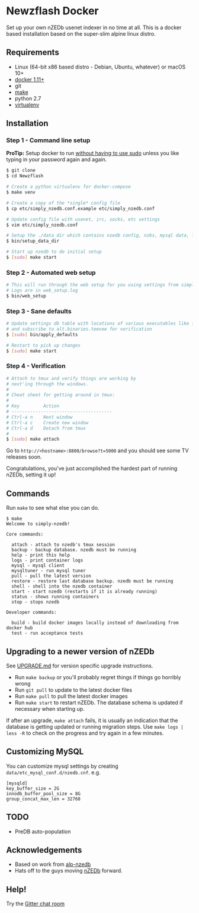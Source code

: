 
# Newzflash Docker

Set up your own nZEDb usenet indexer in no time at all. 
This is a docker based installation based on the super-slim alpine linux distro.

## Requirements
- Linux (64-bit x86 based distro - Debian, Ubuntu, whatever) or macOS 10+
- [docker 1.11+](https://docs.docker.com/engine/installation/)
- git
- [make](http://stackoverflow.com/questions/11934997/how-to-install-make-in-ubuntu)
- python 2.7
- [virtualenv](https://virtualenv.pypa.io/en/stable/installation/)

## Installation
### Step 1 - Command line setup

**ProTip:** Setup docker to run [without having to use sudo](http://askubuntu.com/questions/477551/how-can-i-use-docker-without-sudo) unless you like typing in your password again and again.

```sh
$ git clone 
$ cd Newzflash

# Create a python virtualenv for docker-compose
$ make venv

# Create a copy of the *single* config file
$ cp etc/simply_nzedb.conf.example etc/simply_nzedb.conf

# Update config file with usenet, irc, socks, etc settings
$ vim etc/simply_nzedb.conf

# Setup the ./data dir which contains nzedb config, nzbs, mysql data, log files, etc
$ bin/setup_data_dir

# Start up nzedb to do initial setup
$ [sudo] make start 
```

### Step 2 - Automated web setup
```sh
# This will run through the web setup for you using settings from simply_nzedb.conf.
# Logs are in web_setup.log
$ bin/web_setup
```

### Step 3 - Sane defaults
```sh
# Update settings db table with locations of various executables like ffmpeg, mediainfo, etc
# and subscribe to alt.binaries.teevee for verification
$ [sudo] bin/apply_defaults

# Restart to pick up changes
$ [sudo] make start
```

### Step 4 - Verification
```sh
# Attach to tmux and verify things are working by
# next'ing through the windows.
#
# Cheat sheet for getting around in tmux:
#
# Key         Action
# --------------------------------------
# Ctrl-a n    Next window
# Ctrl-a c    Create new window
# Ctrl-a d    Detach from tmux
# 
$ [sudo] make attach
```
Go to ```http://<hostname>:8800/browse?t=5000``` and you should see some TV releases soon.

Congratulations, you've just accomplished the hardest part of running nZEDb, setting it up!

## Commands
Run ``make`` to see what else you can do.

```
$ make 
Welcome to simply-nzedb!

Core commands:

  attach - attach to nzedb's tmux session
  backup - backup database. nzedb must be running
  help - print this help
  logs - print container logs
  mysql - mysql client
  mysqltuner - run mysql tuner
  pull - pull the latest version
  restore - restore last database backup. nzedb must be running
  shell - shell into the nzedb container
  start - start nzedb (restarts if it is already running)
  status - shows running containers
  stop - stops nzedb

Developer commands:

  build - build docker images locally instead of downloading from docker hub
  test - run acceptance tests
```

## Upgrading to a newer version of nZEDb
See [UPGRADE.md](https://github.com/slydetector/simply-nzedb/blob/master/UPGRADE.md) for version specific upgrade instructions.

- Run ```make backup``` or you'll probably regret things if things go horribly wrong
- Run ```git pull``` to update to the latest docker files
- Run ```make pull``` to pull the latest docker images
- Run ```make start``` to restart nZEDb. The database schema is updated if necessary when starting up.

If after an upgrade, ```make attach``` fails, it is usually an indication that the database is getting updated or running migration steps. Use ```make logs | less -R``` to check on the progress and try again in a few minutes.

## Customizing MySQL
You can customize mysql settings by creating ```data/etc_mysql_conf.d/nzedb.cnf```. e.g.
```
[mysqld]
key_buffer_size = 2G
innodb_buffer_pool_size = 8G
group_concat_max_len = 32768
```

## TODO
- PreDB auto-population

## Acknowledgements
- Based on work from [alp-nzedb](https://github.com/MichaelLindsey/alp-nzedb)
- Hats off to the guys moving [nZEDb](https://nzedb.github.io/) forward.

## Help!
Try the [Gitter chat room](https://gitter.im/simply-nzedb/Lobby)
